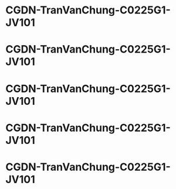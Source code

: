 # CGDN-TranVanChung-C0225G1-JV101
# CGDN-TranVanChung-C0225G1-JV101
# CGDN-TranVanChung-C0225G1-JV101
# CGDN-TranVanChung-C0225G1-JV101
# CGDN-TranVanChung-C0225G1-JV101
